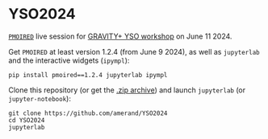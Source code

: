# YSO2024

[`PMOIRED`](https://github.com/amerand/PMOIRED) live session for [GRAVITY+ YSO workshop](https://gravity-plus-yso2024.sciencesconf.org/?lang=en) on June 11 2024.

Get `PMOIRED` at least version 1.2.4 (from June 9 2024), as well as `jupyterlab` and the interactive widgets (`ipympl`):
```
pip install pmoired==1.2.4 jupyterlab ipympl
```

Clone this repository (or get the [.zip archive](https://github.com/amerand/YSO2024/archive/refs/heads/main.zip)) and launch `jupyterlab` (or `jupyter-notebook`):
```
git clone https://github.com/amerand/YSO2024
cd YSO2024
jupyterlab
``` 
